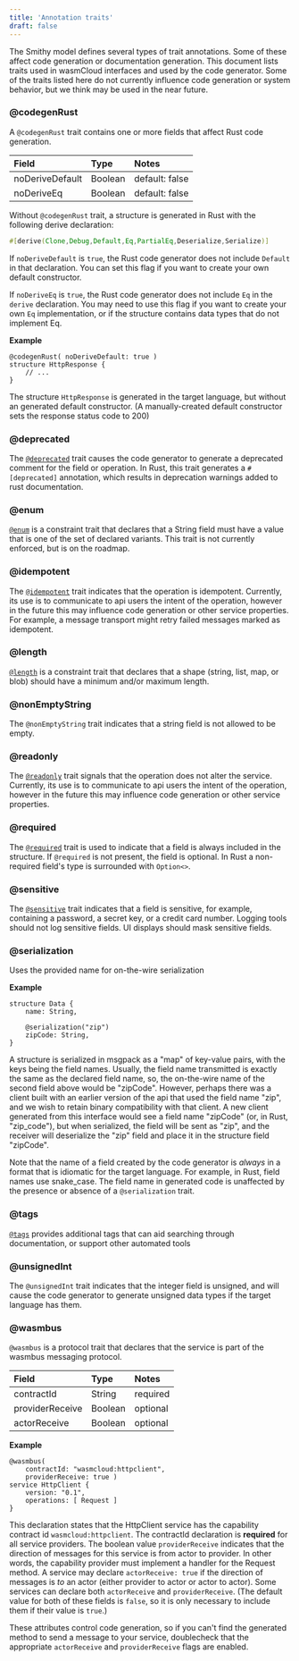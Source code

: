 ```yaml
---
title: 'Annotation traits'
draft: false
---
```


<head>
  <meta name="robots" content="noindex">
</head>

The Smithy model defines several types of trait annotations. Some of these affect code generation or documentation generation. This document lists traits used in wasmCloud interfaces and used by the code generator. Some of the traits listed here do not currently influence code generation or system behavior, but we think may be used in the near future.

### @codegenRust

A `@codegenRust` trait contains one or more fields that affect Rust code generation.

| Field           | Type    | Notes          |
| :-------------- | :------ | :------------- |
| noDeriveDefault | Boolean | default: false |
| noDeriveEq      | Boolean | default: false |

Without `@codegenRust` trait, a structure is generated in Rust with the following derive declaration:

```rust
#[derive(Clone,Debug,Default,Eq,PartialEq,Deserialize,Serialize)]
```

If `noDeriveDefault` is `true`, the Rust code generator does not include `Default` in that declaration. You can set this flag if you want to create your own default constructor.

If `noDeriveEq` is `true`, the Rust code generator does not include `Eq` in the `derive` declaration. You may need to use this flag if you want to create your own `Eq` implementation, or if the structure contains data types that do not implement Eq.

**Example**

```
@codegenRust( noDeriveDefault: true )
structure HttpResponse {
    // ...
}
```

The structure `HttpResponse` is generated in the target language, but without an generated default constructor. (A manually-created default constructor sets the response status code to 200)

### @deprecated

The [`@deprecated`](https://awslabs.github.io/smithy/1.0/spec/core/documentation-traits.html#deprecated-trait) trait causes the code generator to generate a deprecated comment for the field or operation. In Rust, this trait generates a `#[deprecated]` annotation, which results in deprecation warnings added to rust documentation.

### @enum

[`@enum`](https://awslabs.github.io/smithy/1.0/spec/core/constraint-traits.html#enum-trait) is a constraint trait that declares that a String field must have a value that is one of the set of declared variants. This trait is not currently enforced, but is on the roadmap.

### @idempotent

The [`@idempotent`](https://awslabs.github.io/smithy/1.0/spec/core/behavior-traits.html#idempotent-trait) trait indicates that the operation is idempotent. Currently, its use is to communicate to api users the intent of the operation, however in the future this may influence code generation or other service properties. For example, a message transport might retry failed messages marked as idempotent.

### @length

[`@length`](https://awslabs.github.io/smithy/1.0/spec/core/constraint-traits.html#length-trait) is a constraint trait that declares that a shape (string, list, map, or blob) should have a minimum and/or maximum length.

### @nonEmptyString

The `@nonEmptyString` trait indicates that a string field is not allowed to be empty.

### @readonly

The [`@readonly`](https://awslabs.github.io/smithy/1.0/spec/core/behavior-traits.html#readonly-trait) trait signals that the operation does not alter the service. Currently, its use is to communicate to api users the intent of the operation, however in the future this may influence code generation or other service properties.

### @required

The [`@required`](https://awslabs.github.io/smithy/1.0/spec/core/constraint-traits.html#required-trait) trait is used to indicate that a field is always included in the structure. If `@required` is not present, the field is optional. In Rust a non-required field's type is surrounded with `Option<>`.

### @sensitive

The [`@sensitive`](https://awslabs.github.io/smithy/1.0/spec/core/documentation-traits.html#sensitive-trait) trait indicates that a field is sensitive, for example, containing a password, a secret key, or a credit card number. Logging tools should not log sensitive fields. UI displays should mask sensitive fields.

### @serialization

Uses the provided name for on-the-wire serialization

**Example**

```
structure Data {
    name: String,

    @serialization("zip")
    zipCode: String,
}
```

A structure is serialized in msgpack as a "map" of key-value pairs, with the keys being the field names. Usually, the field name transmitted is exactly the same as the declared field name, so, the on-the-wire name of the second field above would be "zipCode". However, perhaps there was a client built with an earlier version of the api that used the field name "zip", and we wish to retain binary compatibility with that client. A new client generated from this interface would see a field name "zipCode" (or, in Rust, "zip_code"), but when serialized, the field will be sent as "zip", and the receiver will deserialize the "zip" field and place it in the structure field "zipCode".

Note that the name of a field created by the code generator is _always_ in a format that is idiomatic for the target language. For example, in Rust, field names use snake_case. The field name in generated code is unaffected by the presence or absence of a `@serialization` trait.

### @tags

[`@tags`](https://awslabs.github.io/smithy/1.0/spec/core/documentation-traits.html#tags-trait) provides additional tags that can aid searching through documentation, or support other automated tools

### @unsignedInt

The `@unsignedInt` trait indicates that the integer field is unsigned, and will cause the code generator to generate unsigned data types if the target language has them.

### @wasmbus

`@wasmbus` is a protocol trait that declares that the service is part of the wasmbus messaging protocol.

| Field           | Type    | Notes    |
| :-------------- | :------ | :------- |
| contractId      | String  | required |
| providerReceive | Boolean | optional |
| actorReceive    | Boolean | optional |

**Example**

```
@wasmbus(
    contractId: "wasmcloud:httpclient",
    providerReceive: true )
service HttpClient {
    version: "0.1",
    operations: [ Request ]
}

```

This declaration states that the HttpClient service has the capability contract id `wasmcloud:httpclient`. The contractId declaration is **required** for all service providers. The boolean value `providerReceive` indicates that the direction of messages for this service is from actor to provider. In other words, the capability provider must implement a handler for the Request method. A service may declare `actorReceive: true` if the direction of messages is _to_ an actor (either provider to actor or actor to actor). Some services can declare both `actorReceive` and `providerReceive`. (The default value for both of these fields is `false`, so it is only necessary to include them if their value is `true`.)

These attributes control code generation, so if you can't find the generated method to send a message to your service, doublecheck that the appropriate `actorReceive` and `providerReceive` flags are enabled.
